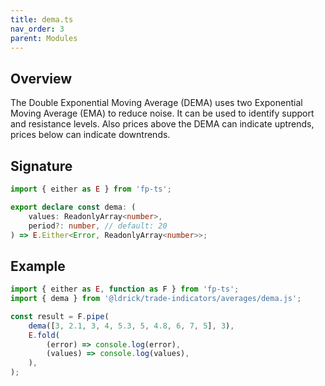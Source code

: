 ```yaml
---
title: dema.ts
nav_order: 3
parent: Modules
---
```


## Overview

The Double Exponential Moving Average (DEMA) uses two Exponential Moving Average (EMA) to reduce noise. It can be used to identify support and resistance levels. Also prices above the DEMA can indicate uptrends, prices below can indicate downtrends.

## Signature

```typescript
import { either as E } from 'fp-ts';

export declare const dema: (
	values: ReadonlyArray<number>,
	period?: number, // default: 20
) => E.Either<Error, ReadonlyArray<number>>;
```

## Example

```typescript
import { either as E, function as F } from 'fp-ts';
import { dema } from '@ldrick/trade-indicators/averages/dema.js';

const result = F.pipe(
	dema([3, 2.1, 3, 4, 5.3, 5, 4.8, 6, 7, 5], 3),
	E.fold(
		(error) => console.log(error),
		(values) => console.log(values),
	),
);
```
